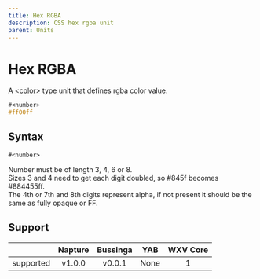 ```yaml
---
title: Hex RGBA
description: CSS hex rgba unit
parent: Units
---
```

# Hex RGBA

A [\<color>](../data-types/color.md) type unit that defines rgba color value.

```css
#<number>
#ff00ff
```

## Syntax

`#<number>`

Number must be of length 3, 4, 6 or 8.\
Sizes 3 and 4 need to get each digit doubled, so #845f becomes #884455ff.\
The 4th or 7th and 8th digits represent alpha, if not present it should be the same as fully opaque or FF.

## Support

|           | Napture                  | Bussinga                 | YAB                    | WXV Core            |
| --------- | :----------------------: | :----------------------: | :--------------------: | :-----------------: |
| supported | <span full>v1.0.0</span> | <span full>v0.0.1</span> | <span none>None</span> | <span full>1</span> |
